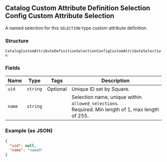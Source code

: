 ## Catalog Custom Attribute Definition Selection Config Custom Attribute Selection

A named selection for this `SELECTION`-type custom attribute definition.

### Structure

`CatalogCustomAttributeDefinitionSelectionConfigCustomAttributeSelection`

### Fields

| Name | Type | Tags | Description |
|  --- | --- | --- | --- |
| `uid` | `string` | Optional | Unique ID set by Square. |
| `name` | `string` |  | Selection name, unique within `allowed_selections`.<br>Required. Min length of 1, max length of 255. |

### Example (as JSON)

```json
{
  "uid": null,
  "name": "name0"
}
```

